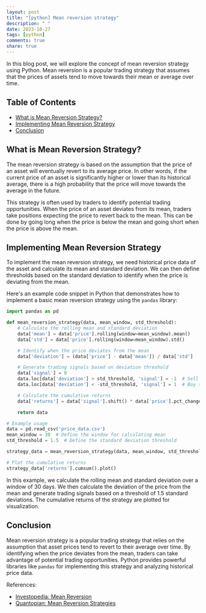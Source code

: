 ```yaml
---
layout: post
title: "[python] Mean reversion strategy"
description: " "
date: 2023-10-27
tags: [python]
comments: true
share: true
---
```


In this blog post, we will explore the concept of mean reversion strategy using Python. Mean reversion is a popular trading strategy that assumes that the prices of assets tend to move towards their mean or average over time.

## Table of Contents
- [What is Mean Reversion Strategy?](#what-is-mean-reversion-strategy)
- [Implementing Mean Reversion Strategy](#implementing-mean-reversion-strategy)
- [Conclusion](#conclusion)

## What is Mean Reversion Strategy?

The mean reversion strategy is based on the assumption that the price of an asset will eventually revert to its average price. In other words, if the current price of an asset is significantly higher or lower than its historical average, there is a high probability that the price will move towards the average in the future.

This strategy is often used by traders to identify potential trading opportunities. When the price of an asset deviates from its mean, traders take positions expecting the price to revert back to the mean. This can be done by going long when the price is below the mean and going short when the price is above the mean.

## Implementing Mean Reversion Strategy

To implement the mean reversion strategy, we need historical price data of the asset and calculate its mean and standard deviation. We can then define thresholds based on the standard deviation to identify when the price is deviating from the mean.

Here's an example code snippet in Python that demonstrates how to implement a basic mean reversion strategy using the `pandas` library:

```python
import pandas as pd

def mean_reversion_strategy(data, mean_window, std_threshold):
    # Calculate the rolling mean and standard deviation
    data['mean'] = data['price'].rolling(window=mean_window).mean()
    data['std'] = data['price'].rolling(window=mean_window).std()

    # Identify when the price deviates from the mean
    data['deviation'] = (data['price'] - data['mean']) / data['std']

    # Generate trading signals based on deviation threshold
    data['signal'] = 0
    data.loc[data['deviation'] > std_threshold, 'signal'] = -1  # Sell signal
    data.loc[data['deviation'] < -std_threshold, 'signal'] = 1  # Buy signal

    # Calculate the cumulative returns
    data['returns'] = data['signal'].shift() * data['price'].pct_change()

    return data

# Example usage
data = pd.read_csv('price_data.csv')
mean_window = 30  # Define the window for calculating mean
std_threshold = 1.5  # Define the standard deviation threshold

strategy_data = mean_reversion_strategy(data, mean_window, std_threshold)

# Plot the cumulative returns
strategy_data['returns'].cumsum().plot()
```

In this example, we calculate the rolling mean and standard deviation over a window of 30 days. We then calculate the deviation of the price from the mean and generate trading signals based on a threshold of 1.5 standard deviations. The cumulative returns of the strategy are plotted for visualization.

## Conclusion

Mean reversion strategy is a popular trading strategy that relies on the assumption that asset prices tend to revert to their average over time. By identifying when the price deviates from the mean, traders can take advantage of potential trading opportunities. Python provides powerful libraries like `pandas` for implementing this strategy and analyzing historical price data.

References:
- [Investopedia: Mean Reversion](https://www.investopedia.com/terms/m/meanreversion.asp)
- [Quantopian: Mean Reversion Strategies](https://www.quantopian.com/lectures/mean-reversion)